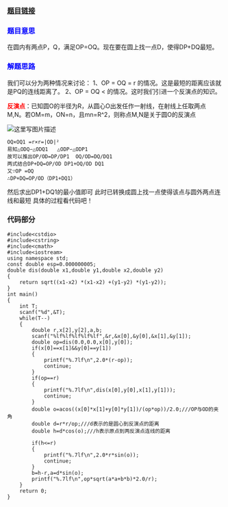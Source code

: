 ### **[题目链接](http://acm.hdu.edu.cn/showproblem.php?pid=6097)**

### <font color=blue>**题目意思**</font>
在圆内有两点P，Q，满足OP=OQ。现在要在圆上找一点D，使得DP+DQ最短。

### <font color=blue>**解题思路**</font>

我们可以分为两种情况来讨论：
1、OP = OQ = r 的情况。这是最短的距离应该就是PQ的连线距离了。
2、OP = OQ < 的情况。这时我们引进一个反演点的知识。

<font color=red>**反演点**</font>：已知圆O的半径为R，从圆心O出发任作一射线，在射线上任取两点M,N。若OM=m，ON=n，且mn=R^2，则称点M,N是关于圆O的反演点


![这里写图片描述](http://img.blog.csdn.net/20170814155306376?watermark/2/text/aHR0cDovL2Jsb2cuY3Nkbi5uZXQvcXFfMzc0MTIyMjk=/font/5a6L5L2T/fontsize/400/fill/I0JBQkFCMA==/dissolve/70/gravity/SouthEast)


    OQ×OQ1 =r×r=|OD|²
    易知△ODQ∽△ODQ1   △ODP∽△ODP1
    故可以推出OP/OD=DP/DP1  OQ/OD=DQ/DQ1
    两式结合DP+DQ=OP/OD DP1+OQ/OD DQ1
    又∵OP =OQ
    ∴DP+DQ=OP/OD（DP1+DQ1）

然后求出DP1+DQ1的最小值即可
此时已转换成圆上找一点使得该点与圆外两点连线和最短
具体的过程看代码吧！

### 代码部分 ###

```
#include<cstdio>
#include<cstring>
#include<cmath>
#include<iostream>
using namespace std;
const double esp=0.000000005;
double dis(double x1,double y1,double x2,double y2)
{
    return sqrt((x1-x2) *(x1-x2) +(y1-y2) *(y1-y2));
}
int main()
{
    int T;
    scanf("%d",&T);
    while(T--)
    {
        double r,x[2],y[2],a,b;
        scanf("%lf%lf%lf%lf%lf",&r,&x[0],&y[0],&x[1],&y[1]);
        double op=dis(0.0,0.0,x[0],y[0]);
        if(x[0]==x[1]&&y[0]==y[1])
        {
            printf("%.7lf\n",2.0*(r-op));
            continue;
        }
        if(op==r)
        {
            printf("%.7lf\n",dis(x[0],y[0],x[1],y[1]));
            continue;
        }
        double o=acos((x[0]*x[1]+y[0]*y[1])/(op*op))/2.0;///OP与OD的夹角
        double d=r*r/op;///d表示的是圆心到反演点的距离
        double h=d*cos(o);///h表示原点到两反演点连线的距离

        if(h<=r)
        {
            printf("%.7lf\n",2.0*r*sin(o));
            continue;
        }
        b=h-r,a=d*sin(o);
        printf("%.7lf\n",op*sqrt(a*a+b*b)*2.0/r);
    }
    return 0;
}

```